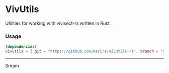 # VivUtils

Utilities for working with vivisect-rs written in Rust.

### Usage
```toml
[dependencies]
vivutils = { git = "https://github.com/marirs/vivutils-rs", branch = "master" }
```

---
Sriram

